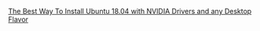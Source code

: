 [The Best Way To Install Ubuntu 18.04 with NVIDIA Drivers and any Desktop Flavor](chrome-extension://klbibkeccnjlkjkiokjodocebajanakg/suspended.html#ttl=The%20Best%20Way%20To%20Install%20Ubuntu%2018.04%20with%20NVIDIA%20Drivers%20and%20any%20Desktop%20Flavor&uri=https://www.pugetsystems.com/labs/hpc/The-Best-Way-To-Install-Ubuntu-18-04-with-NVIDIA-Drivers-and-any-Desktop-Flavor-1178/)
